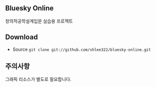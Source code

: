 Bluesky Online
------------------

창의적공학설계입문 실습용 프로젝트

## Download
* Source `git clone git://github.com/shlee322/bluesky-online.git`

## 주의사항
그래픽 리소스가 별도로 필요합니다.
